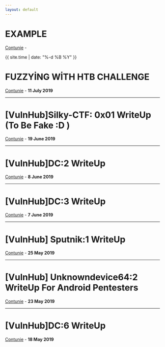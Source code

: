 ```yaml
---
layout: default
---
```


# EXAMPLE

[Contunie](./books.html) - <p class="view">{{ site.time | date: "%-d %B %Y" }}</p>

# FUZZYİNG WİTH HTB CHALLENGE

[Contunie](./fuzzying.html) - <b>11 July 2019</b>

----------------------------------------------------------

# [VulnHub]Silky-CTF: 0x01 WriteUp (To Be Fake :D )

[Contunie](./silky_ctf1.html) - <b>19 June 2019</b>

----------------------------------------------------------
# [VulnHub]DC:2 WriteUp

[Contunie](./dc2_writeup.html) - <b>8 June 2019</b>

----------------------------------------------------------

# [VulnHub]DC:3 WriteUp

[Contunie](./dc3_writeup.html) - <b>7 June 2019</b>

-----------------------------------------------------------

# [VulnHub] Sputnik:1 WriteUp

[Contunie](./sputnik.html) - <b>25 May 2019</b>

------------------------------------------------------------

# [VulnHub] Unknowndevice64:2 WriteUp For Android Pentesters

[Contunie](./unknown.html) - <b>23 May 2019</b>

-------------------------------------

# [VulnHub]DC:6 WriteUp


[Contunie](./dc6_writeup.html) - <b>18 May 2019</b>